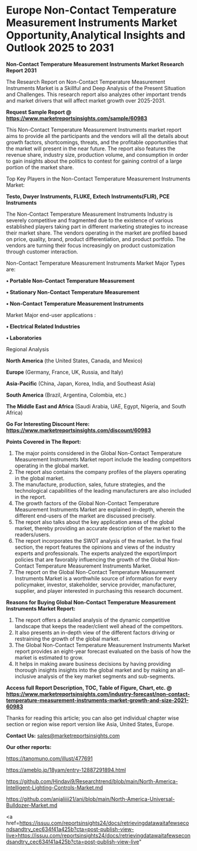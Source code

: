  # Europe Non-Contact Temperature Measurement Instruments Market Opportunity,Analytical Insights and Outlook 2025 to 2031

<strong>Non-Contact Temperature Measurement Instruments Market Research Report 2031</strong>

The Research Report on Non-Contact Temperature Measurement Instruments Market is a Skillful and Deep Analysis of the Present Situation and Challenges. This research report also analyzes other important trends and market drivers that will affect market growth over 2025-2031.

<strong>Request Sample Report @ <a href=https://www.marketreportsinsights.com/sample/60983>https://www.marketreportsinsights.com/sample/60983</a></strong>

This Non-Contact Temperature Measurement Instruments market report aims to provide all the participants and the vendors will all the details about growth factors, shortcomings, threats, and the profitable opportunities that the market will present in the near future. The report also features the revenue share, industry size, production volume, and consumption in order to gain insights about the politics to contest for gaining control of a large portion of the market share.

Top Key Players in the Non-Contact Temperature Measurement Instruments Market:

<strong>Testo, Dwyer Instruments, FLUKE, Extech Instruments(FLIR), PCE Instruments</strong>

The Non-Contact Temperature Measurement Instruments Industry is severely competitive and fragmented due to the existence of various established players taking part in different marketing strategies to increase their market share. The vendors operating in the market are profiled based on price, quality, brand, product differentiation, and product portfolio. The vendors are turning their focus increasingly on product customization through customer interaction.

Non-Contact Temperature Measurement Instruments Market Major Types are:

<strong>• Portable Non-Contact Temperature Measurement

• Stationary Non-Contact Temperature Measurement

• Non-Contact Temperature Measurement Instruments</strong>

Market Major end-user applications :

<strong>• Electrical Related Industries

• Laboratories</strong>

Regional Analysis

</u><strong><b>North America</b></strong> (the United States, Canada, and Mexico)

<strong><b>Europe </b></strong>(Germany, France, UK, Russia, and Italy)

<strong><b>Asia-Pacific</b></strong> (China, Japan, Korea, India, and Southeast Asia)

<strong><b>South America</b></strong> (Brazil, Argentina, Colombia, etc.)

<strong><b>The Middle East and Africa</b></strong> (Saudi Arabia, UAE, Egypt, Nigeria, and South Africa)

<strong>Go For Interesting Discount Here: <a href=https://www.marketreportsinsights.com/discount/60983>https://www.marketreportsinsights.com/discount/60983</a></strong>

<strong>Points Covered in The Report:</strong>
<ol>
  <li>The major points considered in the Global Non-Contact Temperature Measurement Instruments Market report include the leading competitors operating in the global market.</li>
  <li>The report also contains the company profiles of the players operating in the global market.</li>
  <li>The manufacture, production, sales, future strategies, and the technological capabilities of the leading manufacturers are also included in the report.</li>
  <li>The growth factors of the Global Non-Contact Temperature Measurement Instruments Market are explained in-depth, wherein the different end-users of the market are discussed precisely.</li>
  <li>The report also talks about the key application areas of the global market, thereby providing an accurate description of the market to the readers/users.</li>
  <li>The report incorporates the SWOT analysis of the market. In the final section, the report features the opinions and views of the industry experts and professionals. The experts analyzed the export/import policies that are favorably influencing the growth of the Global Non-Contact Temperature Measurement Instruments Market.</li>
  <li>The report on the Global Non-Contact Temperature Measurement Instruments Market is a worthwhile source of information for every policymaker, investor, stakeholder, service provider, manufacturer, supplier, and player interested in purchasing this research document.</li>
</ol>
<strong>Reasons for Buying Global Non-Contact Temperature Measurement Instruments Market Report:</strong>

<ol>
  <li>The report offers a detailed analysis of the dynamic competitive landscape that keeps the reader/client well ahead of the competitors.</li>
  <li>It also presents an in-depth view of the different factors driving or restraining the growth of the global market.</li>
  <li>The Global Non-Contact Temperature Measurement Instruments Market report provides an eight-year forecast evaluated on the basis of how the market is estimated to grow.</li>
  <li>It helps in making aware business decisions by having providing thorough insights insights into the global market and by making an all-inclusive analysis of the key market segments and sub-segments.</li>
</ol>
<strong>Access full Report Description, TOC, Table of Figure, Chart, etc. @ <a href=https://www.marketreportsinsights.com/industry-forecast/non-contact-temperature-measurement-instruments-market-growth-and-size-2021-60983>https://www.marketreportsinsights.com/industry-forecast/non-contact-temperature-measurement-instruments-market-growth-and-size-2021-60983</a></strong>


Thanks for reading this article; you can also get individual chapter wise section or region wise report version like Asia, United States, Europe.

<strong>Contact Us:</strong>
sales@marketreportsinsights.com

<strong>Our other reports:</strong>

<a href=https://tanomuno.com/illust/477691>https://tanomuno.com/illust/477691</a>

<a href=https://ameblo.jp/18yam/entry-12887291894.html>https://ameblo.jp/18yam/entry-12887291894.html</a>

<a href=https://github.com/Hindavi9/Researchtrend/blob/main/North-America-Intelligent-Lighting-Controls-Market.md>https://github.com/Hindavi9/Researchtrend/blob/main/North-America-Intelligent-Lighting-Controls-Market.md</a>

<a href=https://github.com/anjaliiii21/ani/blob/main/North-America-Universal-Bulldozer-Market.md>https://github.com/anjaliiii21/ani/blob/main/North-America-Universal-Bulldozer-Market.md</a>

<a href=https://issuu.com/reportsinsights24/docs/retrievingdatawaitafewsecondsandtry_cec634f41a425b?cta=post-publish-view-live>https://issuu.com/reportsinsights24/docs/retrievingdatawaitafewsecondsandtry_cec634f41a425b?cta=post-publish-view-live</a>"
